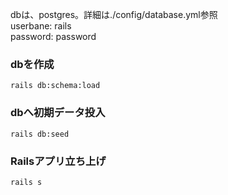 dbは、postgres。詳細は./config/database.yml参照  
userbane: rails  
password: password  

### dbを作成  
```  
rails db:schema:load
```  

### dbへ初期データ投入  
```  
rails db:seed
```  

### Railsアプリ立ち上げ  
```  
rails s
```  
